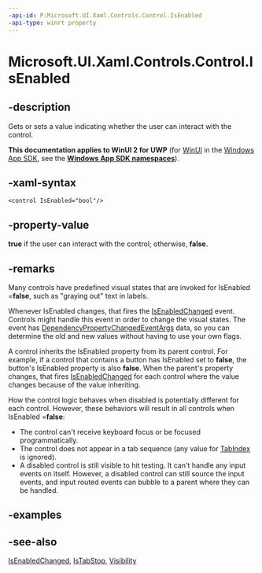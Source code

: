 ```yaml
---
-api-id: P:Microsoft.UI.Xaml.Controls.Control.IsEnabled
-api-type: winrt property
---
```


<!-- Property syntax
public bool IsEnabled { get;  set; }
-->

# Microsoft.UI.Xaml.Controls.Control.IsEnabled

## -description
Gets or sets a value indicating whether the user can interact with the control.

**This documentation applies to WinUI 2 for UWP** (for [WinUI](/windows/apps/winui/winui3/) in the [Windows App SDK](/windows/apps/windows-app-sdk/), see the **[Windows App SDK namespaces](/windows/windows-app-sdk/api/winrt/)**).

## -xaml-syntax
```xaml
<control IsEnabled="bool"/>
```


## -property-value
**true** if the user can interact with the control; otherwise, **false**.

## -remarks
Many controls have predefined visual states that are invoked for IsEnabled =**false**, such as "graying out" text in labels.

Whenever IsEnabled changes, that fires the [IsEnabledChanged](control_isenabledchanged.md) event. Controls might handle this event in order to change the visual states. The event has [DependencyPropertyChangedEventArgs](../microsoft.ui.xaml/dependencypropertychangedeventargs.md) data, so you can determine the old and new values without having to use your own flags.

A control inherits the IsEnabled property from its parent control. For example, if a control that contains a button has IsEnabled set to **false**, the button's IsEnabled property is also **false**. When the parent's property changes, that fires [IsEnabledChanged](control_isenabledchanged.md) for each control where the value changes because of the value inheriting.

How the control logic behaves when disabled is potentially different for each control. However, these behaviors will result in all controls when IsEnabled =**false**:
+ The control can't receive keyboard focus or be focused programmatically.
+ The control does not appear in a tab sequence (any value for [TabIndex](control_tabindex.md) is ignored).
+ A disabled control is still visible to hit testing. It can't handle any input events on itself. However, a disabled control can still source the input events, and input routed events can bubble to a parent where they can be handled.


## -examples

## -see-also
[IsEnabledChanged](control_isenabledchanged.md), [IsTabStop](control_istabstop.md), [Visibility](../microsoft.ui.xaml/uielement_visibility.md)
